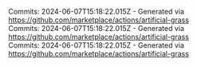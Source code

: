 Commits: 2024-06-07T15:18:22.015Z - Generated via https://github.com/marketplace/actions/artificial-grass
<br>
Commits: 2024-06-07T15:18:22.015Z - Generated via https://github.com/marketplace/actions/artificial-grass
<br>
Commits: 2024-06-07T15:18:22.015Z - Generated via https://github.com/marketplace/actions/artificial-grass
<br>
